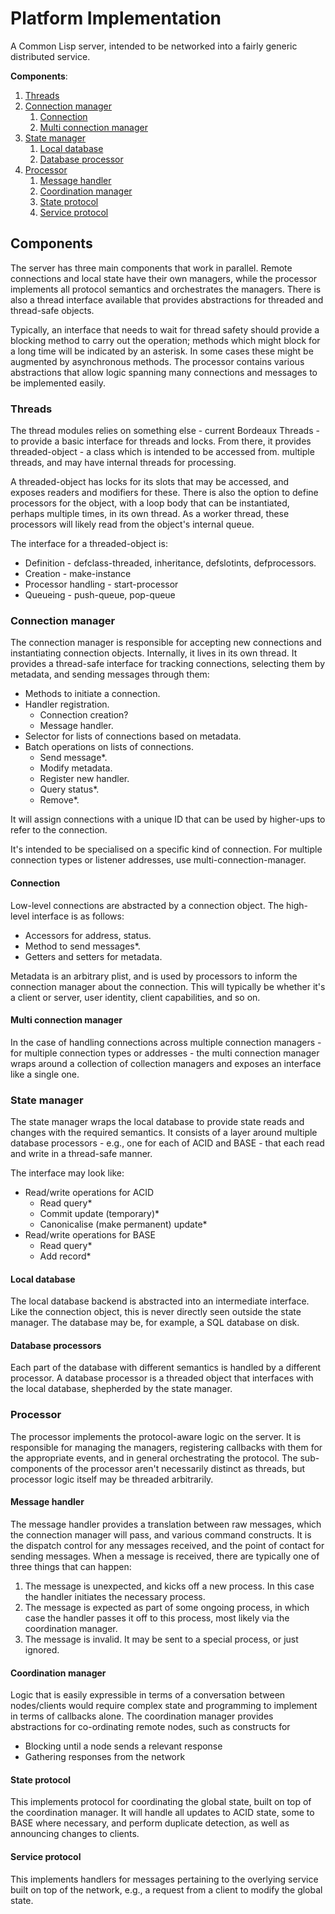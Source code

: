# Platform Implementation

A Common Lisp server, intended to be networked into a fairly generic distributed service.

**Components**:

1. [Threads](#threads)
2. [Connection manager](#connection-manager)
   1. [Connection](#connection)
   2. [Multi connection manager](#multi-connection-manager)
3. [State manager](#state-manager)
   1. [Local database](#local-database)
   2. [Database processor](#database-processor)
4. [Processor](#processor)
   1. [Message handler](#message-handler)
   2. [Coordination manager](#coordination-manager)
   3. [State protocol](#state-protocol)
   4. [Service protocol](#service-protocol)


## Components

The server has three main components that work in parallel. Remote connections and local state have their own managers, while the processor implements all protocol semantics and orchestrates the managers. There is also a thread interface available that provides abstractions for threaded and thread-safe objects.

Typically, an interface that needs to wait for thread safety should provide a blocking method to carry out the operation; methods which might block for a long time will be indicated by an asterisk. In some cases these might be augmented by asynchronous methods. The processor contains various abstractions that allow logic spanning many connections and messages to be implemented easily.


### Threads

The thread modules relies on something else - current Bordeaux Threads - to provide a basic interface for threads and locks. From there, it provides threaded-object - a class which is intended to be accessed from. multiple threads, and may have internal threads for processing.

A threaded-object has locks for its slots that may be accessed, and exposes readers and modifiers for these. There is also the option to define processors for the object, with a loop body that can be instantiated, perhaps multiple times, in its own thread. As a worker thread, these processors will likely read from the object's internal queue.

The interface for a threaded-object is:
* Definition - defclass-threaded, inheritance, defslotints, defprocessors.
* Creation - make-instance
* Processor handling - start-processor
* Queueing - push-queue, pop-queue


### Connection manager

The connection manager is responsible for accepting new connections and instantiating connection objects. Internally, it lives in its own thread. It provides a thread-safe interface for tracking connections, selecting them by metadata, and sending messages through them:
* Methods to initiate a connection.
* Handler registration.
    * Connection creation? 
    * Message handler.
* Selector for lists of connections based on metadata.
* Batch operations on lists of connections.
    * Send message*.
    * Modify metadata.
    * Register new handler.
    * Query status*.
    * Remove*.
    
It will assign connections with a unique ID that can be used by higher-ups to refer to the connection. 
    
It's intended to be specialised on a specific kind of connection. For multiple connection types or listener addresses, use multi-connection-manager.

#### Connection

Low-level connections are abstracted by a connection object. The high-level interface is as follows:
* Accessors for address, status.
* Method to send messages*.
* Getters and setters for metadata.

Metadata is an arbitrary plist, and is used by processors to inform the connection manager about the connection. This will typically be whether it's a client or server, user identity, client capabilities, and so on.

#### Multi connection manager

In the case of handling connections across multiple connection managers - for multiple connection types or addresses - the multi connection manager wraps around a collection of collection managers and exposes an interface like a single one.


### State manager

The state manager wraps the local database to provide state reads and changes with the required semantics. It consists of a layer around multiple database processors - e.g., one for each of ACID and BASE -  that each read and write in a thread-safe manner. 

The interface may look like:
* Read/write operations for ACID
    * Read query*
    * Commit update (temporary)*
    * Canonicalise (make permanent) update*
* Read/write operations for BASE
    * Read query*
    * Add record*

#### Local database

The local database backend is abstracted into an intermediate interface. Like the connection object, this is never directly seen outside the state manager. The database may be, for example, a SQL database on disk.

#### Database processors

Each part of the database with different semantics is handled by a different processor. A database processor is a threaded object that interfaces with the local database, shepherded by the state manager.


### Processor

The processor implements the protocol-aware logic on the server. It is responsible for managing the managers, registering callbacks with them for the appropriate events, and in general orchestrating the protocol. The sub-components of the processor aren't necessarily distinct as threads, but processor logic itself may be threaded arbitrarily.

#### Message handler

The message handler provides a translation between raw messages, which the connection manager will pass, and various command constructs. It is the dispatch control for any messages received, and the point of contact for sending messages. When a message is received, there are typically one of three things that can happen:

1. The message is unexpected, and kicks off a new process. In this case the handler initiates the necessary process.
2. The message is expected as part of some ongoing process, in which case the handler passes it off to this process, most likely via the coordination manager.
3. The message is invalid. It may be sent to a special process, or just ignored.

#### Coordination manager

Logic that is easily expressible in terms of a conversation between nodes/clients would require complex state and programming to implement in terms of callbacks alone. The coordination manager provides abstractions for co-ordinating remote nodes, such as constructs for
* Blocking until a node sends a relevant response
* Gathering responses from the network

#### State protocol

This implements protocol for coordinating the global state, built on top of the coordination manager. It will handle all updates to ACID state, some to BASE where necessary, and perform duplicate detection, as well as announcing changes to clients.

#### Service protocol

This implements handlers for messages pertaining to the overlying service built on top of the network, e.g., a request from a client to modify the global state.

